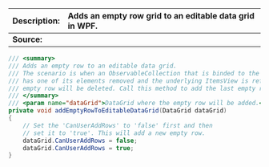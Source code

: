 | Description: | Adds an empty row grid to an editable data grid in WPF. |
| :----------- | :--------------------------------------- |
| **Source:**  |                                          |

```c#
/// <summary>
/// Adds an empty row to an editable data grid.
/// The scenario is when an ObservableCollection that is binded to the DataGrid
/// has one of its elements removed and the underlying ItemsView is refreshed, the last
/// empty row will be deleted. Call this method to add the last empty row again.
/// </summary>
/// <param name="dataGrid">DataGrid where the empty row will be added.</param>
private void addEmptyRowToEditableDataGrid(DataGrid dataGrid)
{
    // Set the 'CanUserAddRows' to 'false' first and then
    // set it to 'true'. This will add a new empty row.
    dataGrid.CanUserAddRows = false;
    dataGrid.CanUserAddRows = true;
}
```

